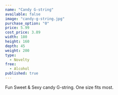 ```yaml
---
name: "Candy G-string"
available: false
image: "candy-g-string.jpg"
purchase_option: "0"
price: 5.99
cost_price: 3.89
width: 180
height: 160
depth: 45
weight: 200
type: 
  - Novelty
free: 
  - Alcohol
published: true
---
```


Fun Sweet & Sexy candy G-string. One size fits most.
